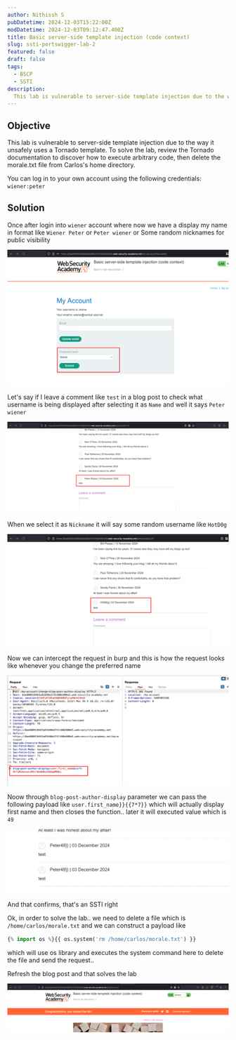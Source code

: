 ```yaml
---
author: Nithissh S
pubDatetime: 2024-12-03T15:22:00Z
modDatetime: 2024-12-03T09:12:47.400Z
title: Basic server-side template injection (code context)
slug: ssti-portswigger-lab-2
featured: false
draft: false
tags:
  - BSCP
  - SSTI
description:
  This lab is vulnerable to server-side template injection due to the way it unsafely uses a Tornado template. To solve the lab, review the Tornado documentation to discover how to execute arbitrary code, then delete the morale.txt file from Carlos's home directory.You can log in to your own account using the following credentials `wiener:peter`
---
```


## Objective 

This lab is vulnerable to server-side template injection due to the way it unsafely uses a Tornado template. To solve the lab, review the Tornado documentation to discover how to execute arbitrary code, then delete the morale.txt file from Carlos's home directory.

You can log in to your own account using the following credentials: `wiener:peter` 

## Solution 

Once after login into `wiener` account where now we have a display my name in format like `Wiener Peter` or `Peter wiener` or Some random nicknames for public visibility 

![](../../assets/images/bscp/ssti/ssti-4.png)

Let's say if I leave a comment like `test` in a blog post to check what username is being displayed after selecting it as `Name` and well it says `Peter wiener`

![](../../assets/images/bscp/ssti/ssti-5.png)

When we select it as `Nickname` it will say some random username like `HotD0g`

![](../../assets/images/bscp/ssti/ssti-6.png)

Now we can intercept the request in burp and this is how the request looks like whenever you change the preferred name 

![](../../assets/images/bscp/ssti/ssti-7.png)

Noow through `blog-post-author-display` parameter we can pass the following payload like `user.first_name}}{{7*7}}` which will actually display first name and then closes the function.. later it will executed value which is `49` 

![](../../assets/images/bscp/ssti/ssti-8.png)

And that confirms, that's an SSTI right 

Ok, in order to solve the lab.. we need to delete a file which is `/home/carlos/morale.txt` and we can construct a payload like 

```py
{% import os %}{{ os.system('rm /home/carlos/morale.txt') }}
```

which will use os library and executes the system command here to delete the file and send the request..

Refresh the blog post and that solves the lab 

![](../../assets/images/bscp/ssti/ssti-9.png)